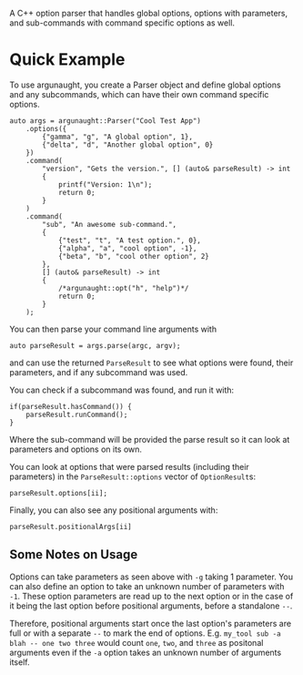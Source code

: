A C++ option parser that handles global options, options with parameters, and sub-commands with command specific options as well.

# Quick Example

To use argunaught, you create a Parser object and define global options and any subcommands, which can have their own command specific options.

```
auto args = argunaught::Parser("Cool Test App")
    .options({
        {"gamma", "g", "A global option", 1},
        {"delta", "d", "Another global option", 0}
    })
    .command(
        "version", "Gets the version.", [] (auto& parseResult) -> int 
        { 
            printf("Version: 1\n"); 
            return 0;
        }
    )
    .command(
        "sub", "An awesome sub-command.",
        {
            {"test", "t", "A test option.", 0},
            {"alpha", "a", "cool option", -1},
            {"beta", "b", "cool other option", 2}
        },
        [] (auto& parseResult) -> int 
        { 
            /*argunaught::opt("h", "help")*/ 
            return 0;
        } 
    );
```

You can then parse your command line arguments with 

```
auto parseResult = args.parse(argc, argv);
```

and can use the returned `ParseResult` to see what options were found, their parameters, and if any subcommand was used.

You can check if a subcommand was found, and run it with:

```
if(parseResult.hasCommand()) {
    parseResult.runCommand();
}
```

Where the sub-command will be provided the parse result so it can look at parameters and options on its own.

You can look at options that were parsed results (including their parameters) in the `ParseResult::options` vector of `OptionResult`s:

```
parseResult.options[ii];
```

Finally, you can also see any positional arguments with:

```
parseResult.positionalArgs[ii]
```

## Some Notes on Usage

Options can take parameters as seen above with `-g` taking 1 parameter.  You can also define an option to take an unknown number of parameters with `-1`.  These option parameters are read up to the next option or in the case of it being the last option before positional arguments, before a standalone `--`. 

Therefore, positional arguments start once the last option's parameters are full or with a separate `--` to mark the end of options.  E.g. `my_tool sub -a blah -- one two three` would count `one`, `two`, and `three` as positonal arguments even if the `-a` option takes an unknown number of arguments itself.

